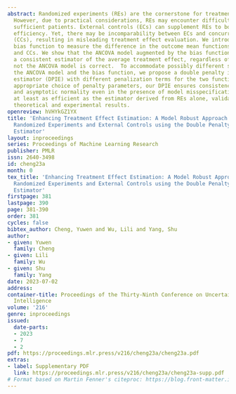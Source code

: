 ```yaml
---
abstract: Randomized experiments (REs) are the cornerstone for treatment effect evaluation.
  However, due to practical considerations, REs may encounter difficulty recruiting
  sufficient patients. External controls (ECs) can supplement REs to boost estimation
  efficiency. Yet, there may be incomparability between ECs and concurrent controls
  (CCs), resulting in misleading treatment effect evaluation. We introduce a novel
  bias function to measure the difference in the outcome mean functions between ECs
  and CCs. We show that the ANCOVA model augmented by the bias function for ECs renders
  a consistent estimator of the average treatment effect, regardless of whether or
  not the ANCOVA model is correct.  To accommodate possibly different structures of
  the ANCOVA model and the bias function, we propose a double penalty integration
  estimator (DPIE) with different penalization terms for the two functions. With an
  appropriate choice of penalty parameters, our DPIE ensures consistency, oracle property,
  and asymptotic normality even in the presence of model misspecification. DPIE is
  at least as efficient as the estimator derived from REs alone, validated through
  theoretical and experimental results.
openreview: hVHYkGZ1YX
title: 'Enhancing Treatment Effect Estimation: A Model Robust Approach Integrating
  Randomized Experiments and External Controls using the Double Penalty Integration
  Estimator'
layout: inproceedings
series: Proceedings of Machine Learning Research
publisher: PMLR
issn: 2640-3498
id: cheng23a
month: 0
tex_title: 'Enhancing Treatment Effect Estimation: A Model Robust Approach Integrating
  Randomized Experiments and External Controls using the Double Penalty Integration
  Estimator'
firstpage: 381
lastpage: 390
page: 381-390
order: 381
cycles: false
bibtex_author: Cheng, Yuwen and Wu, Lili and Yang, Shu
author:
- given: Yuwen
  family: Cheng
- given: Lili
  family: Wu
- given: Shu
  family: Yang
date: 2023-07-02
address:
container-title: Proceedings of the Thirty-Ninth Conference on Uncertainty in Artificial
  Intelligence
volume: '216'
genre: inproceedings
issued:
  date-parts:
  - 2023
  - 7
  - 2
pdf: https://proceedings.mlr.press/v216/cheng23a/cheng23a.pdf
extras:
- label: Supplementary PDF
  link: https://proceedings.mlr.press/v216/cheng23a/cheng23a-supp.pdf
# Format based on Martin Fenner's citeproc: https://blog.front-matter.io/posts/citeproc-yaml-for-bibliographies/
---
```

